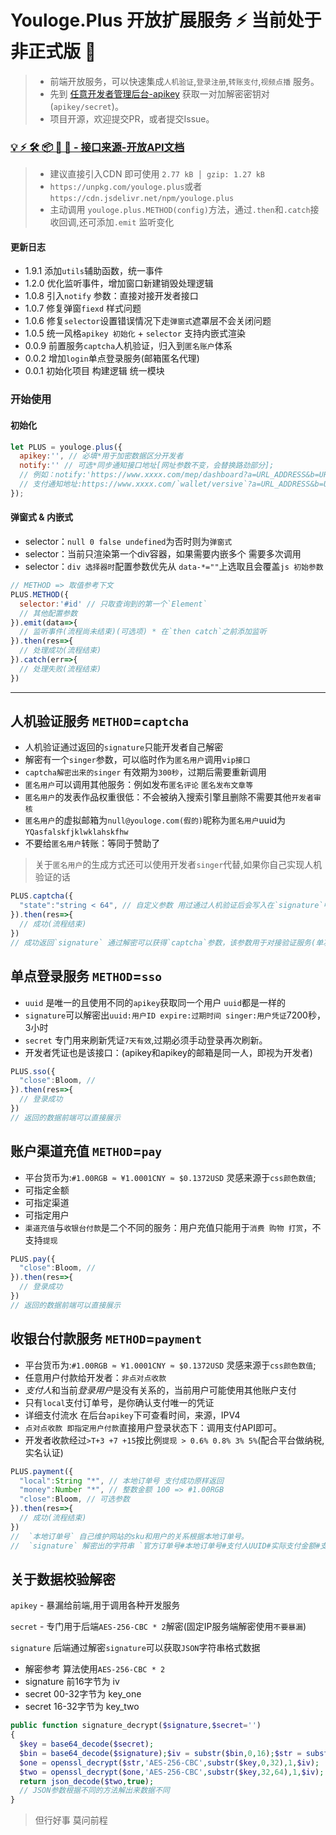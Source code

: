 # Youloge.Plus 开放扩展服务 ⚡ 当前处于非正式版 🚧

> * 前端开放服务，可以快速集成`人机验证`,`登录注册`,`转账支付`,`视频点播` 服务。
> * 先到 [任意开发者管理后台-apikey](https://www.youloge.com) 获取一对加解密密钥对(`apikey/secret`)。
> * 项目开源，欢迎提交PR，或者提交Issue。

### [💡 ⚡️ 🛠️ 📦 🔩 🔑 - 接口来源-开放API文档 ](https://youfeed.github.io/plus)


> - 建议直接引入CDN 即可使用  `2.77 kB │ gzip: 1.27 kB`
> - `https://unpkg.com/youloge.plus`或者`https://cdn.jsdelivr.net/npm/youloge.plus`
> - 主动调用 `youloge.plus.METHOD(config)`方法，通过`.then`和`.catch`接收回调,还可添加`.emit` 监听变化

#### 更新日志
- 1.9.1 添加`utils`辅助函数，统一事件
- 1.2.0 优化监听事件，增加窗口新建销毁处理逻辑
- 1.0.8 引入`notify` 参数：直接对接开发者接口
- 1.0.7 修复弹窗`fiexd` 样式问题
- 1.0.6 修复`selector`设置错误情况下走`弹窗式`遮罩层不会关闭问题
- 1.0.5 统一风格`apikey 初始化` + `selector` 支持内嵌式渲染
- 0.0.9 前置服务`captcha`人机验证，归入到`匿名账户`体系
- 0.0.2 增加`login`单点登录服务(邮箱匿名代理)
- 0.0.1 初始化项目 构建逻辑 统一模块

### 开始使用
#### 初始化 
```js
let PLUS = youloge.plus({
  apikey:'', // 必填*用于加密数据区分开发者
  notify:'' // 可选*同步通知接口地址[网址参数不变，会替换路劲部分];
  // 例如：notify:'https://www.xxxx.com/mep/dashboard?a=URL_ADDRESS&b=URL_ADDRESS'
  // 支付通知地址:https://www.xxxx.com/`wallet/versive`?a=URL_ADDRESS&b=URL_ADDRESS
});
```
#### 弹窗式 & 内嵌式
- selector：`null 0 false undefined`为否时则为`弹窗式`
- selector：当前只渲染第一个div容器，如果需要内嵌多个 需要多次调用
- selector：`div 选择器时`配置参数优先从 `data-*=""`上选取且会覆盖`js 初始参数`

``` js
// METHOD => 取值参考下文
PLUS.METHOD({
  selector:'#id' // 只取查询到的第一个`Element`
  // 其他配置参数
}).emit(data=>{
  // 监听事件(流程尚未结束)(可选项) * 在`then catch`之前添加监听
}).then(res=>{
  // 处理成功(流程结束)
}).catch(err=>{
  // 处理失败(流程结束)
})
```

---
##  人机验证服务 `METHOD`=`captcha`

- 人机验证通过返回的`signature`只能开发者自己解密
- 解密有一个`singer`参数，可以临时作为`匿名用户`调用`vip接口`
- `captcha解密出来的singer` 有效期为`300秒`，过期后需要重新调用
- `匿名用户`可以调用其他服务：例如发布`匿名评论` `匿名发布文章等`
- `匿名用户`的发表作品权重很低：不会被纳入搜索引擎且删除不需要其他`开发者审核`
- `匿名用户`的虚拟邮箱为`null@youloge.com(假的)`昵称为`匿名用户`uuid为`YQasfalskfjklwklahskfhw`
- 不要给`匿名用户`转账：等同于赞助了

> 关于`匿名用户`的生成方式还可以使用开发者`singer`代替,如果你自己实现人机验证的话

``` js
PLUS.captcha({
  "state":"string < 64", // 自定义参数 用过通过人机验证后会写入在`signature`中
}).then(res=>{ 
  // 成功(流程结束)
})
// 成功返回`signature` 通过解密可以获得`captcha`参数，该参数用于对接验证服务(单次)
```

## 单点登录服务 `METHOD`=`sso` 

- `uuid` 是唯一的且使用不同的`apikey`获取同一个用户 `uuid`都是一样的
- `signature`可以解密出`uuid:用户ID expire:过期时间 singer:用户凭证`7200秒，3小时
- `secret` 专门用来刷新凭证`7天有效`,过期必须手动登录再次刷新。
- 开发者凭证也是该接口：(apikey和apikey的邮箱是同一人，即视为开发者)

``` js
PLUS.sso({
  "close":Bloom, // 
}).then(res=>{
  // 登录成功
})
// 返回的数据前端可以直接展示

```

## 账户渠道充值 `METHOD`=`pay` 
- 平台货币为:`#1.00RGB ≈ ¥1.0001CNY ≈ $0.1372USD` 灵感来源于`css颜色数值`;
- 可指定金额
- 可指定渠道
- 可指定用户
- `渠道充值`与`收银台付款`是二个不同的服务：用户充值只能用于`消费 购物 打赏`，不支持`提现`

``` js
PLUS.pay({
  "close":Bloom, // 
}).then(res=>{
  // 登录成功
})
// 返回的数据前端可以直接展示

```

##  收银台付款服务 `METHOD`=`payment`

- 平台货币为:`#1.00RGB ≈ ¥1.0001CNY ≈ $0.1372USD` 灵感来源于`css颜色数值`;
- 任意用户付款给开发者：`非点对点收款`
- *支付人*和当前*登录用户*是没有关系的，当前用户可能使用其他账户支付
- 只有`local`支付订单号，是你确认支付唯一的凭证
- 详细支付流水 在后台`apikey`下可查看时间，来源，IPV4
- `点对点收款 即指定用户付款`直接用户登录状态下：调用支付API即可。
- 开发者收款经过`>T+3 +7 +15`按比例`提现 > 0.6% 0.8% 3% 5%`(配合平台做纳税,实名认证)

``` js
PLUS.payment({
  "local":String "*", // 本地订单号 支付成功原样返回
  "money":Number "*", // 整数金额 100 => #1.00RGB
  "close":Bloom, // 可选参数
}).then(res=>{ 
  // 成功(流程结束)
})
//  `本地订单号` 自己维护网站的sku和用户的关系根据本地订单号。
//  `signature` 解密出的字符串 `官方订单号#本地订单号#支付人UUID#实际支付金额#支付时间` 使用 `JSON`字符串

```



## 关于数据校验解密

`apikey` - 暴漏给前端,用于调用各种开发服务

`secret` - 专门用于后端`AES-256-CBC * 2`解密(固定IP服务端解密使用`不要暴漏`)

`signature` 后端通过解密`signature`可以获取`JSON`字符串格式数据

-  解密参考 算法使用`AES-256-CBC * 2`
-  signature 前16字节为 iv 
-  secret 00-32字节为 key_one
-  secret 16-32字节为 key_two

``` php
public function signature_decrypt($signature,$secret='')
{
  $key = base64_decode($secret);
  $bin = base64_decode($signature);$iv = substr($bin,0,16);$str = substr($bin,16);
  $one = openssl_decrypt($str,'AES-256-CBC',substr($key,0,32),1,$iv);
  $two = openssl_decrypt($one,'AES-256-CBC',substr($key,32,64),1,$iv);
  return json_decode($two,true);
  // JSON参数根据不同的方法解出来数据不同
}
```

> 但行好事 莫问前程